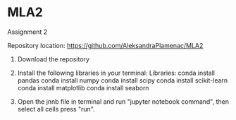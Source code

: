 # MLA2
Assignment 2

Repository location: https://github.com/AleksandraPlamenac/MLA2

1. Download the repository

2. Install the following libraries in your terminal: Libraries: 
conda install pandas
conda install numpy 
conda install scipy
conda install scikit-learn 
conda install matplotlib 
conda install seaborn 

3. Open the jnnb file in terminal and run "jupyter notebook command", then select all cells press "run".

